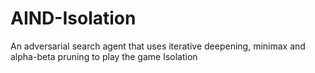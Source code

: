 # AIND-Isolation
An adversarial search agent that uses iterative deepening, minimax and alpha-beta pruning to play the game Isolation
